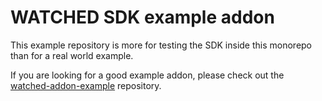 # WATCHED SDK example addon

This example repository is more for testing the SDK inside this monorepo than for a real world example.

If you are looking for a good example addon, please check out the [watched-addon-example](https://github.com/watchedcom/watched-addon-example) repository.
